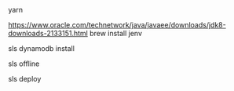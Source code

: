 yarn

https://www.oracle.com/technetwork/java/javaee/downloads/jdk8-downloads-2133151.html
brew install jenv

sls dynamodb install

sls offline

sls deploy